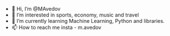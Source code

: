 - 👋 Hi, I’m @MAvedov
- 👀 I’m interested in sports, economy, music and travel
- 🌱 I’m currently learning Machine Learning, Python and libraries.
- 📫 How to reach me insta - m.avedov

